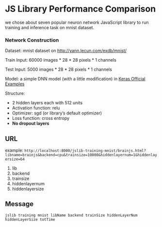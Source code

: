 #  JS Library Performance Comparison

we chose about seven popular neuron network JavaScript library to run training and inference task on mnist dataset.

### Network Construction

Dataset: mnist dataset on http://yann.lecun.com/exdb/mnist/

Train Input: 60000 images * 28 * 28 pixels * 1 channels

Test Input: 5000 images * 28 * 28 pixels * 1 channels

Model: a simple DNN model (with a little modification) in [Keras Official Examples](https://github.com/keras-team/keras/blob/master/examples/mnist_mlp.py)

Structure: 

- 2 hidden layers each with 512 units
- Activation function: relu
- Optimizer: sgd (or library’s default optimizer)
- Loss function: cross entropy 
- **No dropout layers**

## URL

example: `http://localhost:8000/jslib-training-mnist/brainjs.html?libname=brainjs&backend=cpu&trainsize=10000&hiddenlayernum=1&hiddenlayersize=64`

1. lib
2. backend
3. trainsize
4. hiddenlayernum
5. hiddenlayersize

## Message

`jslib training mnist libName backend trainSize hiddenLayerNum hiddenLayerSize totTime`